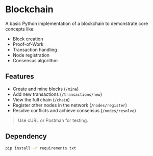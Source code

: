 # Blockchain

A basic Python implementation of a blockchain to demonstrate core concepts like:

- Block creation
- Proof-of-Work
- Transaction handling
- Node registration
- Consensus algorithm

## Features

- Create and mine blocks (`/mine`)
- Add new transactions (`/transactions/new`)
- View the full chain (`/chain`)
- Register other nodes in the network (`/nodes/register`)
- Resolve conflicts and achieve consensus (`/nodes/resolve`)

> Use cURL or Postman for testing.

## Dependency

```bash
pip install -r requirements.txt
```
